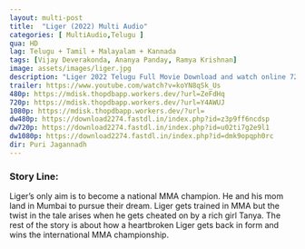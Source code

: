 ```yaml
---
layout: multi-post
title:  "Liger (2022) Multi Audio"
categories: [ MultiAudio,Telugu ]
qua: HD
lag: Telugu + Tamil + Malayalam + Kannada
tags: [Vijay Deverakonda, Ananya Panday, Ramya Krishnan]
image: assets/images/liger.jpg
description: "Liger 2022 Telugu Full Movie Download and watch online 720p low file size 500 mb."
trailer: https://www.youtube.com/watch?v=koYN8qSk_Us
480p: https://mdisk.thopdbapp.workers.dev/?url=ZeFdHq
720p: https://mdisk.thopdbapp.workers.dev/?url=Y4AWUJ
1080p: https://mdisk.thopdbapp.workers.dev/?url=
dw480p: https://download2274.fastdl.in/index.php?id=z3p9ff6ncdsp
dw720p: https://download2274.fastdl.in/index.php?id=u02ti7g2e9l1
dw1080p: https://download2274.fastdl.in/index.php?id=dmk9opqph0rc
dir: Puri Jagannadh
---
```


### Story Line:
Liger’s only aim is to become a national MMA champion. He and his mom land in Mumbai to pursue their dream. Liger gets trained in MMA but the twist in the tale arises when he gets cheated on by a rich girl Tanya. The rest of the story is about how a heartbroken Liger gets back in form and wins the international MMA championship.